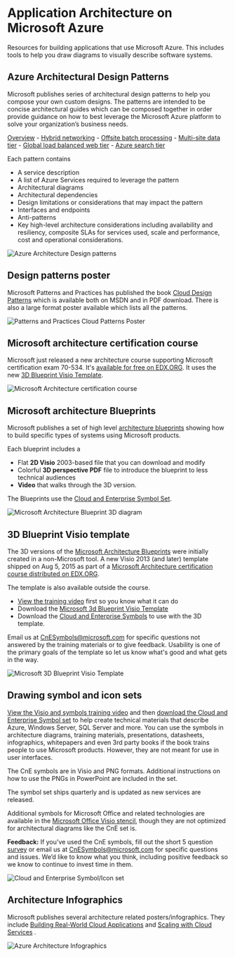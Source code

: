 <properties 
    pageTitle="Application Architecture on Microsoft Azure" 
    description="Architecture overview that covers common design patterns" 
    services="" 
    documentationCenter="" 
    authors="Rboucher" 
    manager="jwhit" 
    editor="mattshel"/>

<tags 
    ms.service="multiple" 
    ms.workload="na" 
    ms.tgt_pltfrm="na" 
    ms.devlang="na" 
    ms.topic="article" 
    ms.date="10/16/2015" 
    ms.author="robb"/>

# Application Architecture on Microsoft Azure
Resources for building applications that use Microsoft Azure. This includes tools to help you draw diagrams to visually describe software systems. 

## Azure Architectural Design Patterns
Microsoft publishes series of architectural design patterns to help you compose your own custom designs. The patterns are intended to be concise architectural guides which can be composed together in order provide guidance on how to best leverage the Microsoft Azure platform to solve your organization’s business needs.

[Overview](../azure-architectures-cpif-overview/.md) - 
[Hybrid networking](../azure-architectures-cpif-infrastructure-hybrid-networking/.md) - 
[Offsite batch processing](../azure-architectures-cpif-foundation-offsite-batch-processing-tier/.md) -
[Multi-site data tier](../azure-architectures-cpif-foundation-multi-site-data-tier/.md) -
[Global load balanced web tier](../azure-architectures-cpif-foundation-global-load-balanced-web-tier/.md) -
[Azure search tier](../azure-architectures-cpif-foundation-azure-search-tier/.md)

Each  pattern contains

* A service description
* A list of Azure Services required to leverage the pattern
* Architectural diagrams
* Architectural dependencies
* Design limitations or considerations that may impact the pattern
* Interfaces and endpoints
* Anti-patterns
* Key high-level architecture considerations including availability and resiliency, composite SLAs for services used, scale and performance, cost and operational considerations.

![Azure Architecture Design patterns](./media/architecture-overview/AzureArchPatterns.jpg)

## Design patterns poster
Microsoft Patterns and Practices has published the book [Cloud Design Patterns](http://msdn.microsoft.com/library/dn568099.aspx) which is available both on MSDN and in PDF download. There is also a large format poster available which lists all the patterns. 

![Patterns and Practices Cloud Patterns Poster](./media/architecture-overview/PnPPatternPosterThumb.jpg)

## Microsoft architecture certification course
Microsoft just released a new architecture course supporting Microsoft certification exam 70-534. It's [available for free on EDX.ORG](https://www.edx.org/course/architecting-microsoft-azure-solutions-microsoft-dev205x).  It uses the new [3D Blueprint Visio Template](#3d-blueprint-visio-template.md). 

![Microsoft Architecture certification course](./media/architecture-overview/EDXCourse.png)

## Microsoft architecture Blueprints
Microsoft publishes a set of high level [architecture blueprints](http://aka.ms/azblueprints) showing how to build specific types of systems using Microsoft products. 

Each blueprint includes a

* Flat **2D Visio** 2003-based file that you can download and modify 
* Colorful **3D perspective PDF** file to introduce the blueprint to less technical audiences
* **Video** that walks through the 3D version. 

The Blueprints use the [Cloud and Enterprise Symbol Set](#symbol-and-icon-sets.md).   

![Microsoft Architecture Blueprint 3D diagram](./media/architecture-overview/BluePrintThumb.jpg)

## 3D Blueprint Visio template
The 3D versions of the [Microsoft Architecture Blueprints](http://aka.ms/azblueprints) were initially created in a non-Microsoft tool. A new Visio 2013 (and later) template shipped on Aug 5, 2015 as part of a [Microsoft Architecture certification course distributed on EDX.ORG](#microsoft-architecture-certification-course.md). 

The template is also available outside the course. 

* [View the training video](http://aka.ms/3dBlueprintTemplateVideo) first so you know what it can do   
* Download the [Microsoft 3d Blueprint Visio Template](http://aka.ms/3DBlueprintTemplate)
* Download the [Cloud and Enterprise Symbols](#drawing-symbol-and-icon-sets.md) to use with the 3D template. 

Email us at [CnESymbols@microsoft.com](mailto:CnESymbols@microsoft.com) for specific questions not answered by the training materials or to give feedback. Usability is one of the primary goals of the template so let us know what's good and what gets in the way.

![Microsoft 3D Blueprint Visio Template](./media/architecture-overview/3DBlueprintVisioTemplate.jpg)

## Drawing symbol and icon sets
[View the Visio and symbols training video](http://aka.ms/CnESymbolsVideo) and then [download the Cloud and Enterprise Symbol set](http://aka.ms/CnESymbols) to help create technical materials that describe Azure, Windows Server, SQL Server and more. You can use the symbols in architecture diagrams, training materials, presentations, datasheets, infographics, whitepapers and even 3rd party books if the book trains people to use Microsoft products. However, they are not meant for use in user interfaces.

The CnE symbols are in Visio and PNG formats. Additional instructions on how to use the PNGs in PowerPoint are included in the set. 

The symbol set ships quarterly and is updated as new services are released. 

Additional symbols for Microsoft Office and related technologies are available in the [Microsoft Office Visio stencil](http://www.microsoft.com/en-us/download/details.aspx?id=35772), though they are not optimized for architectural diagrams like the CnE set is.   

**Feedback:** If you've used the CnE symbols, fill out the short 5 question [survey](http://aka.ms/azuresymbolssurveyv2) or email us at [CnESymbols@microsoft.com](mailto:CnESymbols@microsoft.com) for specific questions and issues. We’d like to know what you think, including positive feedback so we know to continue to invest time in them. 

![Cloud and Enterprise Symbol/Icon set](./media/architecture-overview/CnESymbols.png)

## Architecture Infographics
Microsoft publishes several architecture related posters/infographics. They include [Building Real-World Cloud Applications](https://azure.microsoft.com/documentation/infographics/building-real-world-cloud-apps/) and [Scaling with Cloud Services](https://azure.microsoft.com/documentation/infographics/cloud-services/) . 

![Azure Architecture Infographics](./media/architecture-overview/AzureArchInfographicThumb.jpg)


